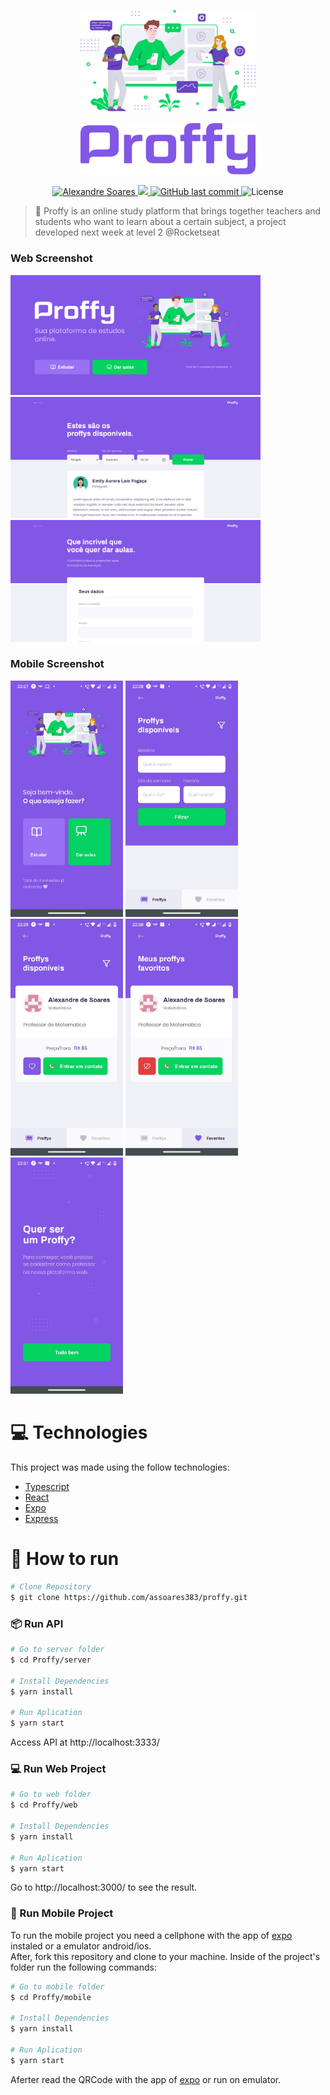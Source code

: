 <p align="center">
   <img src="./.github/landing.png" alt="Proffy" width="280"/>
</p>

<p align="center">
   <img src="./.github/logo.png" alt="Proffy" width="280"/>
</p>

<p align="center">	
  <a href="https://www.linkedin.com/in/alexandre-souza-b18a1936/">
    <img alt="Alexandre Soares" src="https://img.shields.io/badge/-AlexandreSoares-8257e5?style=flat&logo=Linkedin&logoColor=ffffff" />
  </a>
  <a aria-label="Completed" href="https://nextlevelweek.com/episodios/omnistack/edicao/2">
    <img src="https://img.shields.io/badge/Proffy-NLW 2.0-8257E5?logo=data:image/png;base64,iVBORw0KGgoAAAANSUhEUgAAABAAAAAQCAMAAAAoLQ9TAAAALVBMVEVHcExxWsF0XMJzXMJxWcFsUsD///9jRrzY0u6Xh9Gsn9n39fyMecy0qd2bjNJWBT0WAAAABHRSTlMA2Do606wF2QAAAGlJREFUGJVdj1cWwCAIBLEsRU3uf9xobDH8+GZwUYi8i6ucJwrxKE+7D0G9Q4vlYqtmCSjndr4CgCgzlyFgfKfKCVO0LrPKjmiqMxGXkJwNnXskqWG+1oSM+BSwD8f29YLNjvx/OQrn+g99oQSoNmt3PgAAAABJRU5ErkJggg=="></img>
  </a>
  <a href="https://github.com/assoares383/proffy/commits/master">
    <img alt="GitHub last commit" src="https://img.shields.io/github/last-commit/assoares383/proffy?color=774DD6">
  </a> 
  <img alt="License" src="https://img.shields.io/badge/license-MIT-8257E5">
</p>

> :rocket: Proffy is an online study platform that brings together teachers and students who want to learn about a certain subject, a project developed next week at level 2 @Rocketseat

### Web Screenshot

<div>
   <img src="./.github/web-landing.png" width="400px">
   <img src="./.github/web-filter.png" width="400px">
   <img src="./.github/web-register.png" width="400px">
</div>

### Mobile Screenshot

<div>
   <img src="./.github/mobile-landing.jpeg" width="180">
   <img src="./.github/mobile-filter.jpeg" width="180">
   <img src="./.github/mobile-filtered.jpeg" width="180">
   <img src="./.github/mobile-favorites.jpeg" width="180">
   <img src="./.github/mobile-proffy.jpeg" width="180">
</div>

# :computer: Technologies

This project was made using the follow technologies:

- [Typescript](https://www.typescriptlang.org/)
- [React](https://reactjs.org/)
- [Expo](https://expo.io/)
- [Express](https://expressjs.com/)

# :construction_worker: How to run

```bash
# Clone Repository
$ git clone https://github.com/assoares383/proffy.git
```

### 📦 Run API

```bash
# Go to server folder
$ cd Proffy/server

# Install Dependencies
$ yarn install

# Run Aplication
$ yarn start
```

Access API at http://localhost:3333/

### 💻 Run Web Project

```bash
# Go to web folder
$ cd Proffy/web

# Install Dependencies
$ yarn install

# Run Aplication
$ yarn start
```

Go to http://localhost:3000/ to see the result.

### 📱 Run Mobile Project

To run the mobile project you need a cellphone with the app of [expo](https://play.google.com/store/apps/details?id=host.exp.exponent) instaled or a emulator android/ios.
<br />
After, fork this repository and clone to your machine. Inside of the project's folder run the following commands:

```bash
# Go to mobile folder
$ cd Proffy/mobile

# Install Dependencies
$ yarn install

# Run Aplication
$ yarn start
```

Aferter read the QRCode with the app of [expo](https://play.google.com/store/apps/details?id=host.exp.exponent) or run on emulator.
